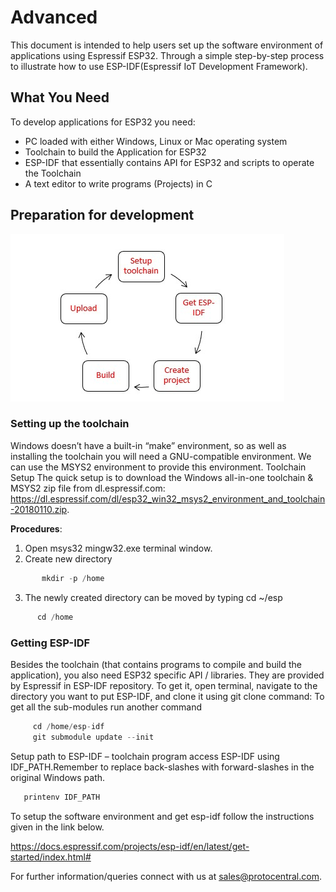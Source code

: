 # Advanced

This document is intended to help users set up the software environment of applications using Espressif ESP32. Through a simple step-by-step process to illustrate how to use ESP-IDF(Espressif IoT Development Framework).

## What You Need
To develop applications for ESP32 you need:
* PC loaded with either Windows, Linux or Mac operating system
* Toolchain to build the Application for ESP32
* ESP-IDF that essentially contains API for ESP32 and scripts to operate the Toolchain
* A text editor to write programs (Projects) in C

## Preparation for development

![Cyclical](images//Cyclical.jpg)

### Setting up the toolchain

Windows doesn’t have a built-in “make” environment, so as well as installing the toolchain you will need a GNU-compatible environment. We can use the MSYS2 environment to provide this environment.
Toolchain Setup
The quick setup is to download the Windows all-in-one toolchain & MSYS2 zip file from dl.espressif.com:
https://dl.espressif.com/dl/esp32_win32_msys2_environment_and_toolchain-20180110.zip.

**Procedures**:
1.	Open msys32 mingw32.exe terminal window.
2.	Create new directory
```c
       mkdir -p /home
```
3.	The newly created directory can be moved by typing cd ~/esp
```c
      cd /home
```
### Getting ESP-IDF

Besides the toolchain (that contains programs to compile and build the application), you also need ESP32 specific API / libraries. They are provided by Espressif in ESP-IDF repository. To get it, open terminal, navigate to the directory you want to put ESP-IDF, and clone it using git clone command:
To get all the sub-modules run another command
```c
	 cd /home/esp-idf
	 git submodule update --init
 ```

Setup path to ESP-IDF – toolchain program access ESP-IDF using IDF_PATH.Remember to replace back-slashes with forward-slashes in the original Windows path.
```c
   printenv IDF_PATH
```
To setup the software environment and get esp-idf follow the instructions given in the link below.

https://docs.espressif.com/projects/esp-idf/en/latest/get-started/index.html#

For further information/queries connect with us at sales@protocentral.com.
